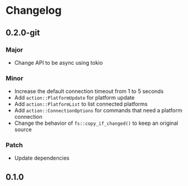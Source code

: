 # Changelog

## 0.2.0-git

### Major

- Change API to be async using tokio

### Minor

- Increase the default connection timeout from 1 to 5 seconds
- Add `action::PlatformUpdate` for platform update
- Add `action::PlatformList` to list connected platforms
- Add `action::ConnectionOptions` for commands that need a platform connection
- Change the behavior of `fs::copy_if_changed()` to keep an original source

### Patch

- Update dependencies

## 0.1.0

<!-- Increment to skip CHANGELOG.md test: 4 -->
